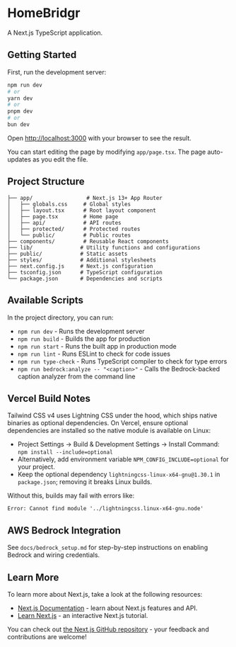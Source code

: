 # HomeBridgr

A Next.js TypeScript application.

## Getting Started

First, run the development server:

```bash
npm run dev
# or
yarn dev
# or
pnpm dev
# or
bun dev
```

Open [http://localhost:3000](http://localhost:3000) with your browser to see the result.

You can start editing the page by modifying `app/page.tsx`. The page auto-updates as you edit the file.

## Project Structure

```
├── app/                 # Next.js 13+ App Router
│   ├── globals.css     # Global styles
│   ├── layout.tsx      # Root layout component
│   ├── page.tsx        # Home page
│   ├── api/            # API routes
│   ├── protected/      # Protected routes
│   └── public/         # Public routes
├── components/         # Reusable React components
├── lib/               # Utility functions and configurations
├── public/            # Static assets
├── styles/            # Additional stylesheets
├── next.config.js     # Next.js configuration
├── tsconfig.json      # TypeScript configuration
└── package.json       # Dependencies and scripts
```

## Available Scripts

In the project directory, you can run:

- `npm run dev` - Runs the development server
- `npm run build` - Builds the app for production
- `npm run start` - Runs the built app in production mode
- `npm run lint` - Runs ESLint to check for code issues
- `npm run type-check` - Runs TypeScript compiler to check for type errors
- `npm run bedrock:analyze -- "<caption>"` - Calls the Bedrock-backed caption analyzer from the command line

## Vercel Build Notes

Tailwind CSS v4 uses Lightning CSS under the hood, which ships native binaries as optional dependencies. On Vercel, ensure optional dependencies are installed so the native module is available on Linux:

- Project Settings → Build & Development Settings → Install Command: `npm install --include=optional`
- Alternatively, add environment variable `NPM_CONFIG_INCLUDE=optional` for your project.
- Keep the optional dependency `lightningcss-linux-x64-gnu@1.30.1` in `package.json`; removing it breaks Linux builds.

Without this, builds may fail with errors like:

`Error: Cannot find module '../lightningcss.linux-x64-gnu.node'`

## AWS Bedrock Integration

See `docs/bedrock_setup.md` for step-by-step instructions on enabling Bedrock and wiring credentials.

## Learn More

To learn more about Next.js, take a look at the following resources:

- [Next.js Documentation](https://nextjs.org/docs) - learn about Next.js features and API.
- [Learn Next.js](https://nextjs.org/learn) - an interactive Next.js tutorial.

You can check out [the Next.js GitHub repository](https://github.com/vercel/next.js/) - your feedback and contributions are welcome!
